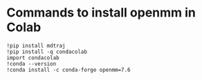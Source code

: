 # Commands to install openmm in Colab

```
!pip install mdtraj
!pip install -q condacolab
import condacolab
!conda --version
!conda install -c conda-forge openmm=7.6
```

